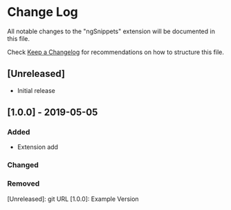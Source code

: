 # Change Log

All notable changes to the "ngSnippets" extension will be documented in this file.

Check [Keep a Changelog](http://keepachangelog.com/) for recommendations on how to structure this file.

## [Unreleased]

- Initial release
## [1.0.0] - 2019-05-05
### Added
- Extension add

### Changed


### Removed



[Unreleased]: git URL
[1.0.0]: Example Version